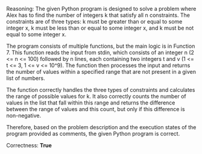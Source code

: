 Reasoning: 
The given Python program is designed to solve a problem where Alex has to find the number of integers k that satisfy all n constraints. The constraints are of three types: k must be greater than or equal to some integer x, k must be less than or equal to some integer x, and k must be not equal to some integer x.

The program consists of multiple functions, but the main logic is in Function 7. This function reads the input from stdin, which consists of an integer n (2 <= n <= 100) followed by n lines, each containing two integers t and v (1 <= t <= 3, 1 <= v <= 10^9). The function then processes the input and returns the number of values within a specified range that are not present in a given list of numbers.

The function correctly handles the three types of constraints and calculates the range of possible values for k. It also correctly counts the number of values in the list that fall within this range and returns the difference between the range of values and this count, but only if this difference is non-negative.

Therefore, based on the problem description and the execution states of the program provided as comments, the given Python program is correct.

Correctness: **True**